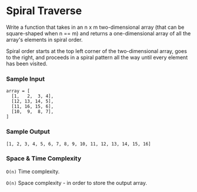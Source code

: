 # Spiral Traverse

Write a function that takes in an n x m two-dimensional array (that can be
square-shaped when n == m) and returns a one-dimensional array of all the
array's elements in spiral order.

Spiral order starts at the top left corner of the two-dimensional array, goes
to the right, and proceeds in a spiral pattern all the way until every element
has been visited.

### Sample Input

```
array = [
  [1,   2,  3, 4],
  [12, 13, 14, 5],
  [11, 16, 15, 6],
  [10,  9,  8, 7],
]
```

### Sample Output

```
[1, 2, 3, 4, 5, 6, 7, 8, 9, 10, 11, 12, 13, 14, 15, 16]
```

### Space & Time Complexity

`O(n)` Time complexity.

`O(n)` Space complexity - in order to store the output array.
